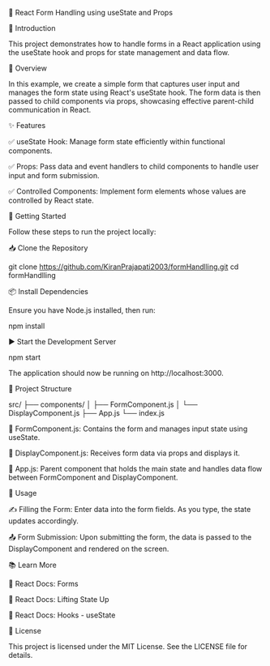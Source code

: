 🚀 React Form Handling using useState and Props

📌 Introduction

This project demonstrates how to handle forms in a React application using the useState hook and props for state management and data flow.

🌟 Overview

In this example, we create a simple form that captures user input and manages the form state using React's useState hook. The form data is then passed to child components via props, showcasing effective parent-child communication in React.

✨ Features

✅ useState Hook: Manage form state efficiently within functional components.

✅ Props: Pass data and event handlers to child components to handle user input and form submission.

✅ Controlled Components: Implement form elements whose values are controlled by React state.

🚀 Getting Started

Follow these steps to run the project locally:

📥 Clone the Repository

git clone https://github.com/KiranPrajapati2003/formHandlling.git
cd formHandlling

📦 Install Dependencies

Ensure you have Node.js installed, then run:

npm install

▶ Start the Development Server

npm start

The application should now be running on http://localhost:3000.

📂 Project Structure

src/
├── components/
│   ├── FormComponent.js
│   └── DisplayComponent.js
├── App.js
└── index.js

📌 FormComponent.js: Contains the form and manages input state using useState.

📌 DisplayComponent.js: Receives form data via props and displays it.

📌 App.js: Parent component that holds the main state and handles data flow between FormComponent and DisplayComponent.

🎯 Usage

✍ Filling the Form: Enter data into the form fields. As you type, the state updates accordingly.

📤 Form Submission: Upon submitting the form, the data is passed to the DisplayComponent and rendered on the screen.

📚 Learn More

🔗 React Docs: Forms

🔗 React Docs: Lifting State Up

🔗 React Docs: Hooks - useState

📜 License

This project is licensed under the MIT License. See the LICENSE file for details.
